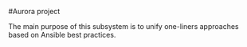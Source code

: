 #Aurora project

The main purpose of this subsystem is to unify one-liners approaches based on Ansible best practices.

